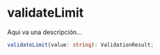 # validateLimit

Aqui va una descripción...

```typescript
validateLimit(value: string): ValidationResult;
```

